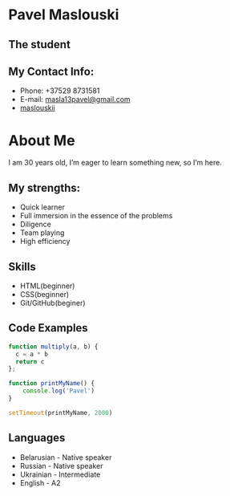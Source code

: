 # Pavel Maslouski

## The student

## My Contact Info:
* Phone: +37529 8731581
* E-mail: masla13pavel@gmail.com
* [maslouskii](https://www.instagram.com/maslouskii/)

# About Me

I am 30 years old, I’m eager to learn something new, so I’m here.

## My strengths:
* Quick learner
* Full immersion in the essence of the problems
* Diligence
* Team playing
* High efficiency

## Skills
* HTML(beginner)
* CSS(beginner)
* Git/GitHub(beginer)

## Code Examples
```javascript
function multiply(a, b) {
  c = a * b
  return c
};
```

```javascript
function printMyName() {
    console.log('Pavel')
}

setTimeout(printMyName, 2000)
```

## Languages
* Belarusian - Native speaker
* Russian - Native speaker
* Ukrainian - Intermediate
* English - A2